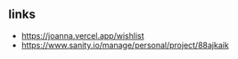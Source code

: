 ## links

- https://joanna.vercel.app/wishlist
- https://www.sanity.io/manage/personal/project/88ajkaik
